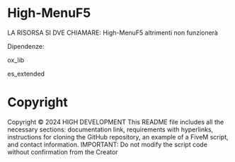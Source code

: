 # High-MenuF5

LA RISORSA SI DVE CHIAMARE: High-MenuF5 altrimenti non funzionerà

Dipendenze:

ox_lib

es_extended

# Copyright
Copyright © 2024 HIGH DEVELOPMENT This README file includes all the necessary sections: documentation link, requirements with hyperlinks, instructions for cloning the GitHub repository, an example of a FiveM script, and contact information. IMPORTANT: Do not modify the script code without confirmation from the Creator
